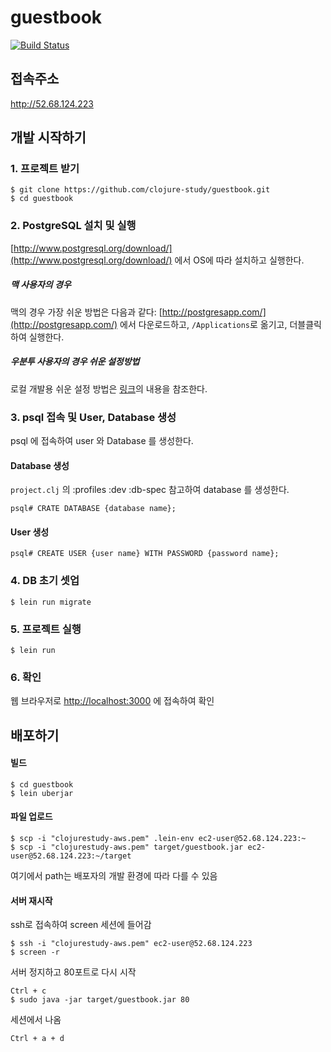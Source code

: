 # guestbook
[![Build Status](https://travis-ci.org/clojure-study/guestbook.svg?branch=master)](https://travis-ci.org/clojure-study/guestbook)
## 접속주소
http://52.68.124.223

## 개발 시작하기

### 1. 프로젝트 받기
    $ git clone https://github.com/clojure-study/guestbook.git
    $ cd guestbook

### 2. PostgreSQL 설치 및 실행
[http://www.postgresql.org/download/](http://www.postgresql.org/download/) 에서 OS에 따라 설치하고 실행한다.

##### 맥 사용자의 경우
맥의 경우 가장 쉬운 방법은 다음과 같다: [http://postgresapp.com/](http://postgresapp.com/) 에서 다운로드하고, `/Applications`로 옮기고, 더블클릭하여 실행한다.

##### 우분투 사용자의 경우 쉬운 설정방법
로컬 개발용 쉬운 설정 방법은 [링크](https://github.com/soulawaker/PostgreSQL-for-UBUNTU/blob/master/Ubutu-postgreSQL.md#다른-서버-설정-방법쉬운-방법)의 내용을 참조한다.

### 3. psql 접속 및 User, Database  생성 
psql 에 접속하여  user 와 Database 를 생성한다. 

#### Database 생성 

`project.clj` 의 :profiles :dev :db-spec 참고하여 database 를 생성한다.  

    psql# CRATE DATABASE {database name};

#### User 생성 

    psql# CREATE USER {user name} WITH PASSWORD {password name};

### 4. DB 초기 셋업
    $ lein run migrate

### 5. 프로젝트 실행
    $ lein run

### 6. 확인
웹 브라우저로 [http://localhost:3000](http://localhost:3000) 에 접속하여 확인

## 배포하기
#### 빌드
    $ cd guestbook
    $ lein uberjar
    
#### 파일 업로드
    $ scp -i "clojurestudy-aws.pem" .lein-env ec2-user@52.68.124.223:~
    $ scp -i "clojurestudy-aws.pem" target/guestbook.jar ec2-user@52.68.124.223:~/target
여기에서 path는 배포자의 개발 환경에 따라 다를 수 있음

#### 서버 재시작
ssh로 접속하여 screen 세션에 들어감
    
    $ ssh -i "clojurestudy-aws.pem" ec2-user@52.68.124.223
    $ screen -r

서버 정지하고 80포트로 다시 시작

    Ctrl + c
    $ sudo java -jar target/guestbook.jar 80

세션에서 나옴    
    
    Ctrl + a + d
